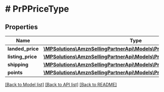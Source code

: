 # # PrPPriceType

## Properties

Name | Type | Description | Notes
------------ | ------------- | ------------- | -------------
**landed_price** | [**\MPSolutions\AmznSellingPartnerApi\Models\ProductPricing\PrPMoneyType**](PrPMoneyType.md) |  | [optional]
**listing_price** | [**\MPSolutions\AmznSellingPartnerApi\Models\ProductPricing\PrPMoneyType**](PrPMoneyType.md) |  |
**shipping** | [**\MPSolutions\AmznSellingPartnerApi\Models\ProductPricing\PrPMoneyType**](PrPMoneyType.md) |  | [optional]
**points** | [**\MPSolutions\AmznSellingPartnerApi\Models\ProductPricing\PrPPoints**](PrPPoints.md) |  | [optional]

[[Back to Model list]](../../README.md#models) [[Back to API list]](../../README.md#endpoints) [[Back to README]](../../README.md)
